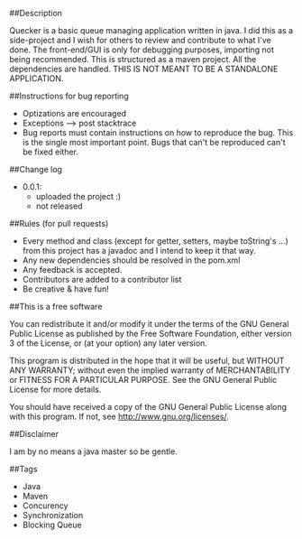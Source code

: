 ##Description

Quecker is a basic queue managing application written in java.
I did this as a side-project and I wish for others to review and contribute to what I've done.
The front-end/GUI is only for debugging purposes, importing not being recommended.
This is structured as a maven project. All the dependencies are handled.
THIS IS NOT MEANT TO BE A STANDALONE APPLICATION.

##Instructions for bug reporting

- Optizations are encouraged
- Exceptions --> post stacktrace
- Bug reports must contain instructions on how to reproduce the bug. This is the single most important point. Bugs that can't be reproduced can't be fixed either.

##Change log
- 0.0.1:
	* uploaded the project :)
	* not released

##Rules (for pull requests)

- Every method and class (except for getter, setters, maybe toString's ...) from this project has a javadoc and I intend to keep it that way.
- Any new dependencies should be resolved in the pom.xml
- Any feedback is accepted.
- Contributors are added to a contributor list
- Be creative & have fun!

##This is a free software

You can redistribute it and/or modify it under the terms of the GNU General Public License as published by the Free Software Foundation, either version 3 of the License, or (at your option) any later version.

This program is distributed in the hope that it will be useful, but WITHOUT ANY WARRANTY; without even the implied warranty of MERCHANTABILITY or FITNESS FOR A PARTICULAR PURPOSE. See the GNU General Public License for more details.

You should have received a copy of the GNU General Public License along with this program. If not, see http://www.gnu.org/licenses/.

##Disclaimer

I am by no means a java master so be gentle.

##Tags

- Java
- Maven
- Concurency
- Synchronization
- Blocking Queue

